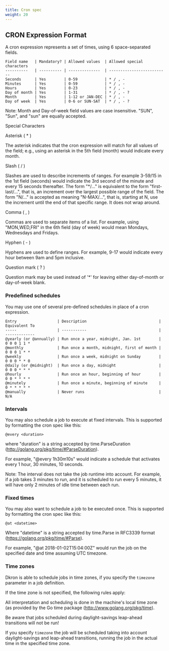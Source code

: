 ```yaml
---
title: Cron spec
weight: 20
---
```


## CRON Expression Format

A cron expression represents a set of times, using 6 space-separated fields.

	Field name   | Mandatory? | Allowed values  | Allowed special characters
	----------   | ---------- | --------------  | --------------------------
	Seconds      | Yes        | 0-59            | * / , -
	Minutes      | Yes        | 0-59            | * / , -
	Hours        | Yes        | 0-23            | * / , -
	Day of month | Yes        | 1-31            | * / , - ?
	Month        | Yes        | 1-12 or JAN-DEC | * / , -
	Day of week  | Yes        | 0-6 or SUN-SAT  | * / , - ?

Note: Month and Day-of-week field values are case insensitive.  "SUN", "Sun",
and "sun" are equally accepted.

Special Characters

Asterisk ( * )

The asterisk indicates that the cron expression will match for all values of the
field; e.g., using an asterisk in the 5th field (month) would indicate every
month.

Slash ( / )

Slashes are used to describe increments of ranges. For example 3-59/15 in the
1st field (seconds) would indicate the 3rd second of the minute and every 15
seconds thereafter. The form "*\/..." is equivalent to the form "first-last/...",
that is, an increment over the largest possible range of the field.  The form
"N/..." is accepted as meaning "N-MAX/...", that is, starting at N, use the
increment until the end of that specific range.  It does not wrap around.

Comma ( , )

Commas are used to separate items of a list. For example, using "MON,WED,FRI" in
the 6th field (day of week) would mean Mondays, Wednesdays and Fridays.

Hyphen ( - )

Hyphens are used to define ranges. For example, 9-17 would indicate every
hour between 9am and 5pm inclusive.

Question mark ( ? )

Question mark may be used instead of '*' for leaving either day-of-month or
day-of-week blank.

### Predefined schedules

You may use one of several pre-defined schedules in place of a cron expression.

	Entry                  | Description                                | Equivalent To
	-----                  | -----------                                | -------------
	@yearly (or @annually) | Run once a year, midnight, Jan. 1st        | 0 0 0 1 1 *
	@monthly               | Run once a month, midnight, first of month | 0 0 0 1 * *
	@weekly                | Run once a week, midnight on Sunday        | 0 0 0 * * 0
	@daily (or @midnight)  | Run once a day, midnight                   | 0 0 0 * * *
	@hourly                | Run once an hour, beginning of hour        | 0 0 * * * *
	@minutely              | Run once a minute, beginning of minute     | 0 * * * * *
	@manually              | Never runs                                 | N/A

### Intervals

You may also schedule a job to execute at fixed intervals.  This is supported by
formatting the cron spec like this:

    @every <duration>

where "duration" is a string accepted by time.ParseDuration
(<http://golang.org/pkg/time/#ParseDuration>).

For example, "@every 1h30m10s" would indicate a schedule that activates every
1 hour, 30 minutes, 10 seconds.

Note: The interval does not take the job runtime into account.  For example,
if a job takes 3 minutes to run, and it is scheduled to run every 5 minutes,
it will have only 2 minutes of idle time between each run.

### Fixed times

You may also want to schedule a job to be executed once. This is supported by
formatting the cron spec like this:

    @at <datetime>

Where "datetime" is a string accepted by time.Parse in RFC3339 format
(<https://golang.org/pkg/time/#Parse>).

For example, "@at 2018-01-02T15:04:00Z" would run the job on the specified date and time
assuming UTC timezone.

### Time zones

Dkron is able to schedule jobs in time zones, if you specify the `timezone` parameter in a
job definition.

If the time zone is not specified, the following rules apply:

All interpretation and scheduling is done in the machine's local time zone (as
provided by the Go time package (<http://www.golang.org/pkg/time>).

Be aware that jobs scheduled during daylight-savings leap-ahead transitions will
not be run!

If you specify `timezone` the job will be scheduled taking into account daylight-savings 
and leap-ahead transitions, running the job in the actual time in the specified time zone.
